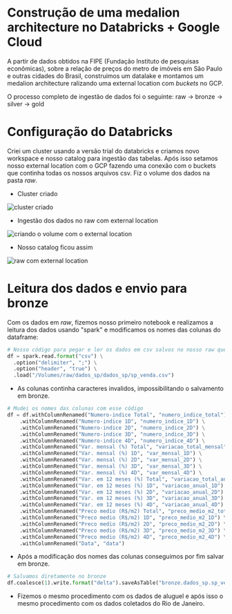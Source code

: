 # Construção de uma medalion architecture no Databricks + Google Cloud

A partir de dados obtidos na FIPE (Fundação Instituto de pesquisas econômicas), sobre a relação de preços do metro de imóveis em São Paulo e outras cidades do Brasil, construimos um datalake e montamos um medalion architecture ralizando uma external location com *buckets* no GCP.

O processo completo de ingestão de dados foi o seguinte:
raw -> bronze -> silver -> gold

# Configuração do Databricks
Criei um cluster usando a versão trial do databricks e criamos novo workspace e nosso catalog para ingestão das tabelas. Após isso setamos nosso external location com o GCP fazendo uma conexão com o buckets que continha todas os nossos arquivos csv.
Fiz o volume dos dados na pasta *raw*.

* Cluster criado

![cluster criado](https://github.com/PedroHenrique0214/imoveis_preco/assets/155765414/5665988d-3d99-4925-9c06-3c642c26d217)

* Ingestão dos dados no raw com external location

![criando o volume com o external location](https://github.com/PedroHenrique0214/imoveis_preco/assets/155765414/1a1c4c65-20d5-42b5-978a-50a68710ab12)


* Nosso catalog ficou assim

![raw com external location](https://github.com/PedroHenrique0214/imoveis_preco/assets/155765414/e58f9963-f80d-4199-9153-84fa98228b55)



# Leitura dos dados e envio para bronze
Com os dados em *raw*, fizemos nosso primeiro notebook e realizamos a leitura dos dados usando "spark" e modificamos os nomes das colunas do dataframe:

```python
# Nosso código para pegar e ler os dados em csv salvos no nosso raw que pegamos do bucket
df = spark.read.format("csv") \
  .option("delimiter", ";") \
  .option("header", "true") \
  .load("/Volumes/raw/dados_sp/dados_sp/sp_venda.csv")
```

- As colunas continha caracteres invalidos, impossibilitando o salvamento em bronze.

```python
# Mudei os nomes das colunas com esse código
df = df.withColumnRenamed("Numero-indice Total", "numero_indice_total") \
    .withColumnRenamed("Numero-indice 1D", "numero_indice_1D") \
    .withColumnRenamed("Numero-indice 2D", "numero_indice_2D") \
    .withColumnRenamed("Numero-indice 3D", "numero_indice_3D") \
    .withColumnRenamed("Numero-indice 4D", "numero_indice_4D") \
    .withColumnRenamed("Var. mensal (%) Total", "variacao_total_mensal") \
    .withColumnRenamed("Var. mensal (%) 1D", "var_mensal_1D") \
    .withColumnRenamed("Var. mensal (%) 2D", "var_mensal_2D") \
    .withColumnRenamed("Var. mensal (%) 3D", "var_mensal_3D") \
    .withColumnRenamed("Var. mensal (%) 4D", "var_mensal_4D") \
    .withColumnRenamed("Var. em 12 meses (%) Total", "variacao_total_anual") \
    .withColumnRenamed("Var. em 12 meses (%) 1D", "variacao_anual_1D") \
    .withColumnRenamed("Var. em 12 meses (%) 2D", "variacao_anual_2D") \
    .withColumnRenamed("Var. em 12 meses (%) 3D", "variacao_anual_3D") \
    .withColumnRenamed("Var. em 12 meses (%) 4D", "variacao_anual_4D") \
    .withColumnRenamed("Preco medio (R$/m2) Total", "preco_medio_m2_total") \
    .withColumnRenamed("Preco medio (R$/m2) 1D", "preco_medio_m2_1D") \
    .withColumnRenamed("Preco medio (R$/m2) 2D", "preco_medio_m2_2D") \
    .withColumnRenamed("Preco medio (R$/m2) 3D", "preco_medio_m2_3D") \
    .withColumnRenamed("Preco medio (R$/m2) 4D", "preco_medio_m2_4D") \
    .withColumnRenamed("Data", "data")
```
  
- Após a modificação dos nomes das colunas conseguimos por fim salvar em bronze.
```python
# Salvamos diretamente no bronze
df.coalesce(1).write.format("delta").saveAsTable("bronze.dados_sp.sp_venda")
```
- Fizemos o mesmo procedimento com os dados de aluguel e após isso o mesmo procedimento com os dados coletados do Rio de Janeiro.

